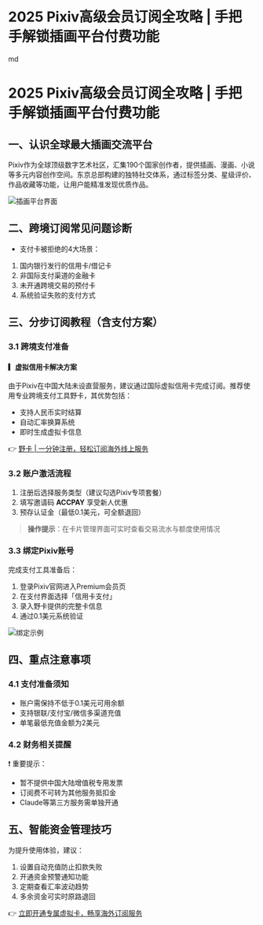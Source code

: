 # 2025 Pixiv高级会员订阅全攻略 | 手把手解锁插画平台付费功能

md
# 2025 Pixiv高级会员订阅全攻略 | 手把手解锁插画平台付费功能

## 一、认识全球最大插画交流平台
Pixiv作为全球顶级数字艺术社区，汇集190个国家创作者，提供插画、漫画、小说等多元内容创作空间。东京总部构建的独特社交体系，通过标签分类、星级评价、作品收藏等功能，让用户能精准发现优质作品。

![插画平台界面](https://bbtdd.com/wp-content/uploads/img/09474868695.webp)

## 二、跨境订阅常见问题诊断
- 支付卡被拒绝的4大场景：
1. 国内银行发行的信用卡/借记卡
2. 非国际支付渠道的金融卡
3. 未开通跨境交易的预付卡
4. 系统验证失败的支付方式

## 三、分步订阅教程（含支付方案）

### 3.1 跨境支付准备
#### ▎虚拟信用卡解决方案
由于Pixiv在中国大陆未设直营服务，建议通过国际虚拟信用卡完成订阅。推荐使用专业跨境支付工具野卡，其优势包括：
- 支持人民币实时结算
- 自动汇率换算系统
- 即时生成虚拟卡信息

👉 [野卡 | 一分钟注册，轻松订阅海外线上服务](https://bbtdd.com/yeka)

### 3.2 账户激活流程
1. 注册后选择服务类型（建议勾选Pixiv专项套餐）
2. 填写邀请码 **ACCPAY** 享受新人优惠
3. 预存认证金（最低0.1美元，可全额退回）

> **操作提示**：在卡片管理界面可实时查看交易流水与额度使用情况

### 3.3 绑定Pixiv账号
完成支付工具准备后：
1. 登录Pixiv官网进入Premium会员页
2. 在支付界面选择「信用卡支付」
3. 录入野卡提供的完整卡信息
4. 通过0.1美元系统验证

![绑定示例](https://bbtdd.com/wp-content/uploads/img/35063263.webp)

## 四、重点注意事项
### 4.1 支付准备须知
- 账户需保持不低于0.1美元可用余额
- 支持银联/支付宝/微信多渠道充值
- 单笔最低充值金额为2美元

### 4.2 财务相关提醒
❗ 重要提示：
- 暂不提供中国大陆增值税专用发票
- 订阅费不可转为其他服务抵扣金
- Claude等第三方服务需单独开通

## 五、智能资金管理技巧
为提升使用体验，建议：
1. 设置自动充值防止扣款失败
2. 开通资金预警通知功能
3. 定期查看汇率波动趋势
4. 多余资金可实时原路退回

👉 [立即开通专属虚拟卡，畅享海外订阅服务](https://bbtdd.com/yeka)
